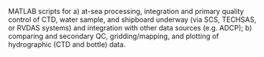 MATLAB scripts for a) at-sea processing, integration and primary quality control of CTD, water sample, and shipboard underway (via SCS, TECHSAS, or RVDAS systems) and integration with other data sources (e.g. ADCP); b) comparing and secondary QC, gridding/mapping, and plotting of hydrographic (CTD and bottle) data.
